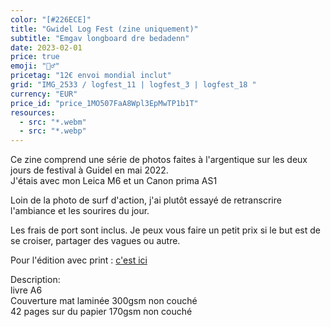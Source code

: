 ```yaml
---
color: "[#226ECE]"
title: "Gwidel Log Fest (zine uniquement)"
subtitle: "Emgav longboard dre bedadenn"
date: 2023-02-01
price: true
emoji: "🏄‍♂️"
pricetag: "12€ envoi mondial inclut"
grid: "IMG_2533 / logfest_11 | logfest_3 | logfest_18 "
currency: "EUR"
price_id: "price_1MO507FaA8Wpl3EpMwTP1b1T"
resources:
  - src: "*.webm"
  - src: "*.webp"
---
```


Ce zine comprend une série de photos faites à l'argentique sur les deux jours de festival à Guidel en mai 2022.  
J'étais avec mon Leica M6 et un Canon prima AS1

Loin de la photo de surf d'action, j'ai plutôt essayé de retranscrire l'ambiance et les sourires du jour.

Les frais de port sont inclus. 
Je peux vous faire un petit prix si le but est de se croiser, partager des vagues ou autre.

Pour l'édition avec print : [c'est ici](/shop/gwidel-log-fest-with-print/)


<div class="text-sm">
Description: <br/> 
livre A6 <br/> 
Couverture mat laminée 300gsm non couché <br/> 
42 pages sur du papier 170gsm non couché
</div>

